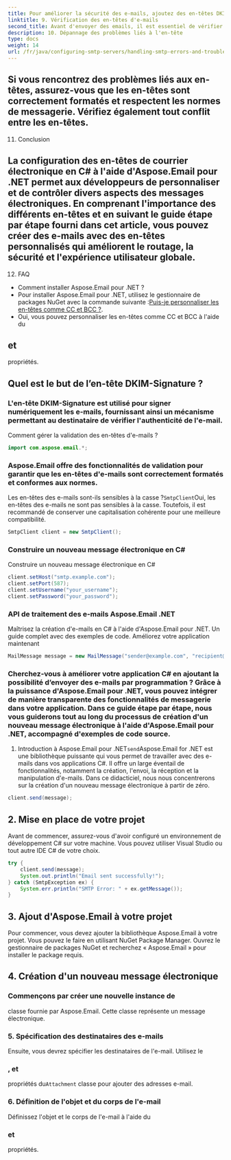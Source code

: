 ```yaml
---
title: Pour améliorer la sécurité des e-mails, ajoutez des en-têtes DKIM et SPF à vos e-mails :
linktitle: 9. Vérification des en-têtes d'e-mails
second_title: Avant d'envoyer des emails, il est essentiel de vérifier que les en-têtes sont correctement formatés. Aspose.Email fournit des fonctionnalités de validation pour garantir la conformité aux normes de messagerie.
description: 10. Dépannage des problèmes liés à l'en-tête
type: docs
weight: 14
url: /fr/java/configuring-smtp-servers/handling-smtp-errors-and-troubleshooting/
---
```


## Si vous rencontrez des problèmes liés aux en-têtes, assurez-vous que les en-têtes sont correctement formatés et respectent les normes de messagerie. Vérifiez également tout conflit entre les en-têtes.

11. Conclusion

## La configuration des en-têtes de courrier électronique en C# à l'aide d'Aspose.Email pour .NET permet aux développeurs de personnaliser et de contrôler divers aspects des messages électroniques. En comprenant l'importance des différents en-têtes et en suivant le guide étape par étape fourni dans cet article, vous pouvez créer des e-mails avec des en-têtes personnalisés qui améliorent le routage, la sécurité et l'expérience utilisateur globale.

12. FAQ

- Comment installer Aspose.Email pour .NET ?
- Pour installer Aspose.Email pour .NET, utilisez le gestionnaire de packages NuGet avec la commande suivante :[Puis-je personnaliser les en-têtes comme CC et BCC ?](https://releases.aspose.com/email/java/).
-  Oui, vous pouvez personnaliser les en-têtes comme CC et BCC à l'aide du

##  et

 propriétés.

## Quel est le but de l’en-tête DKIM-Signature ?

### L'en-tête DKIM-Signature est utilisé pour signer numériquement les e-mails, fournissant ainsi un mécanisme permettant au destinataire de vérifier l'authenticité de l'e-mail.

Comment gérer la validation des en-têtes d'e-mails ?

```java
import com.aspose.email.*;
```

### Aspose.Email offre des fonctionnalités de validation pour garantir que les en-têtes d'e-mails sont correctement formatés et conformes aux normes.

Les en-têtes des e-mails sont-ils sensibles à la casse ?`SmtpClient`Oui, les en-têtes des e-mails ne sont pas sensibles à la casse. Toutefois, il est recommandé de conserver une capitalisation cohérente pour une meilleure compatibilité.

```java
SmtpClient client = new SmtpClient();
```

###  Construire un nouveau message électronique en C#

 Construire un nouveau message électronique en C#

```java
client.setHost("smtp.example.com");
client.setPort(587);
client.setUsername("your_username");
client.setPassword("your_password");
```

###  API de traitement des e-mails Aspose.Email .NET

 Maîtrisez la création d'e-mails en C# à l'aide d'Aspose.Email pour .NET. Un guide complet avec des exemples de code. Améliorez votre application maintenant

```java
MailMessage message = new MailMessage("sender@example.com", "recipient@example.com", "Subject", "Body of the email.");
```

### Cherchez-vous à améliorer votre application C# en ajoutant la possibilité d’envoyer des e-mails par programmation ? Grâce à la puissance d'Aspose.Email pour .NET, vous pouvez intégrer de manière transparente des fonctionnalités de messagerie dans votre application. Dans ce guide étape par étape, nous vous guiderons tout au long du processus de création d'un nouveau message électronique à l'aide d'Aspose.Email pour .NET, accompagné d'exemples de code source.

1. Introduction à Aspose.Email pour .NET`send`Aspose.Email for .NET est une bibliothèque puissante qui vous permet de travailler avec des e-mails dans vos applications C#. Il offre un large éventail de fonctionnalités, notamment la création, l'envoi, la réception et la manipulation d'e-mails. Dans ce didacticiel, nous nous concentrerons sur la création d'un nouveau message électronique à partir de zéro.

```java
client.send(message);
```

## 2. Mise en place de votre projet

Avant de commencer, assurez-vous d'avoir configuré un environnement de développement C# sur votre machine. Vous pouvez utiliser Visual Studio ou tout autre IDE C# de votre choix.

```java
try {
    client.send(message);
    System.out.println("Email sent successfully!");
} catch (SmtpException ex) {
    System.err.println("SMTP Error: " + ex.getMessage());
}
```

## 3. Ajout d'Aspose.Email à votre projet

Pour commencer, vous devez ajouter la bibliothèque Aspose.Email à votre projet. Vous pouvez le faire en utilisant NuGet Package Manager. Ouvrez le gestionnaire de packages NuGet et recherchez « Aspose.Email » pour installer le package requis.

## 4. Création d'un nouveau message électronique

###  Commençons par créer une nouvelle instance de

 classe fournie par Aspose.Email. Cette classe représente un message électronique.

### 5. Spécification des destinataires des e-mails

Ensuite, vous devrez spécifier les destinataires de l'e-mail. Utilisez le

###  , et

 propriétés du`Attachment` classe pour ajouter des adresses e-mail.

### 6. Définition de l'objet et du corps de l'e-mail

 Définissez l'objet et le corps de l'e-mail à l'aide du

###  et

 propriétés.